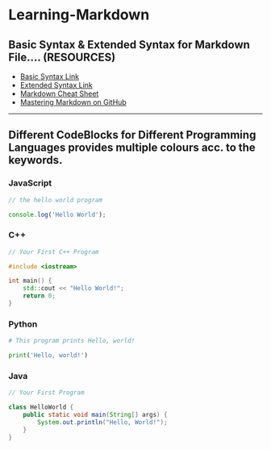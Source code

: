 # Learning-Markdown

## Basic Syntax & Extended Syntax for Markdown File.... (RESOURCES)

- [Basic Syntax Link](https://www.markdownguide.org/basic-syntax)
- [Extended Syntax Link](https://www.markdownguide.org/extended-syntax/)
- [Markdown Cheat Sheet](https://www.markdownguide.org/cheat-sheet/)
- [Mastering Markdown on GitHub](https://docs.github.com/en/get-started/writing-on-github/getting-started-with-writing-and-formatting-on-github/basic-writing-and-formatting-syntax)


---

## Different CodeBlocks for Different Programming Languages provides multiple colours acc. to the keywords.

### JavaScript

```js
// the hello world program

console.log('Hello World');
```

### C++

```cpp
// Your First C++ Program

#include <iostream>

int main() {
    std::cout << "Hello World!";
    return 0;
}
```

### Python

```py
# This program prints Hello, world!

print('Hello, world!')
```

### Java

```java
// Your First Program

class HelloWorld {
    public static void main(String[] args) {
        System.out.println("Hello, World!"); 
    }
}
```
